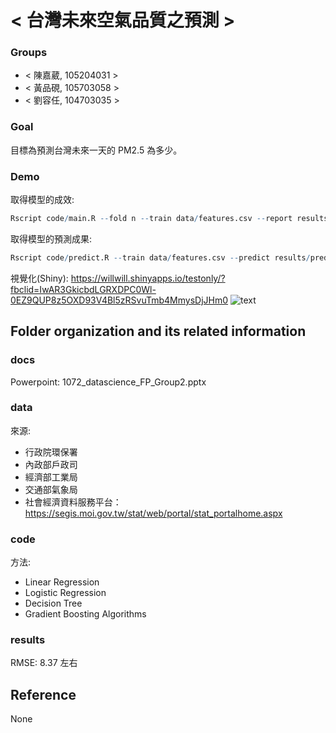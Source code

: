 # < 台灣未來空氣品質之預測 >

### Groups
* < 陳嘉葳, 105204031 >
* < 黃品硯, 105703058 >
* < 劉容任, 104703035 >

### Goal
目標為預測台灣未來一天的 PM2.5 為多少。

### Demo 
取得模型的成效:
```R
Rscript code/main.R --fold n --train data/features.csv --report results/performance.csv
```
取得模型的預測成果:
```R
Rscript code/predict.R --train data/features.csv --predict results/predict.csv
```
視覺化(Shiny):
https://willwill.shinyapps.io/testonly/?fbclid=IwAR3GkicbdLGRXDPC0Wl-0EZ9QUP8z5OXD93V4Bl5zRSvuTmb4MmysDjJHm0
![text](https://i.imgur.com/1MYDSFH.png)
## Folder organization and its related information

### docs
Powerpoint:
1072_datascience_FP_Group2.pptx

### data

來源:
- 行政院環保署
- 內政部戶政司
- 經濟部工業局
- 交通部氣象局
- 社會經濟資料服務平台：https://segis.moi.gov.tw/stat/web/portal/stat_portalhome.aspx

### code

方法:
- Linear Regression
- Logistic Regression
- Decision Tree
- Gradient Boosting Algorithms

### results

RMSE: 8.37 左右

## Reference
None


